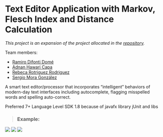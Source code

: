 # Text Editor Application with Markov, Flesch Index and Distance Calculation
*This project is an expansion of the project allocated in the [repository](https://github.com/salimt/Text-Editor-App).*

Team members:
- [Ramiro Difonti Domé](mailto:alu0101425030@ull.edu.es)
- [Adnan Hawari Capa](mailto:alu0100417012@ull.edu.es)
- [Rebeca Rotriguez Rodriguez](mailto:alu0101394763@ull.edu.es)
- [Sergio Mora González](mailto:alu0100918205@ull.edu.es)

A smart text editor/processor that incorporates “intelligent” behaviors of modern-day text interfaces including autocomplete, flagging misspelled words and spelling auto-correct.

Preferred
7+ Language Level
SDK 1.8 because of javafx library
jUnit
and libs

> ### **Example:**

 <a><img src="https://i.imgur.com/f3y9ACN.png"/></a> 
 <a><img src="https://i.imgur.com/O7FJSxq.png"/></a> 
 <a><img src="https://i.imgur.com/KEkcdX6.png"/></a> 
